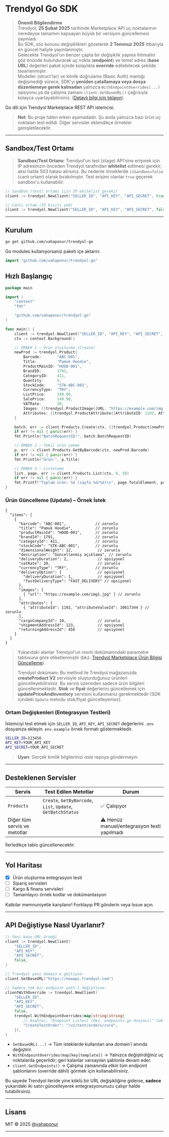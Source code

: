 # Trendyol Go SDK

> **Önemli Bilgilendirme**  
> Trendyol, **25 Şubat 2025** tarihinde Marketplace API uç noktalarının neredeyse tamamını kapsayan büyük bir versiyon güncellemesi yayınladı.  
> Bu SDK, söz konusu değişiklikleri gözeterek **2 Temmuz 2025** itibarıyla en güncel haliyle yayınlanmıştır.  
> Gelecekte Trendyol'un benzer çapta bir değişiklik yapma ihtimalini göz önünde bulundurarak uç nokta (**endpoint**) ve temel adres (**base URL**) değerleri paket içinde kolaylıkla **override** edilebilecek şekilde tasarlanmıştır.  
> Modeller (struct'lar) ve kimlik doğrulama (Basic Auth) mantığı değişmediği sürece, SDK'yı **yeniden çatallamaya veya dosya düzenlemeye gerek kalmadan** yalnızca `WithEndpointOverrides(...)` opsiyonu ya da çalışma zamanı `client.SetBaseURL()` çağrısıyla kolayca uyarlayabilirsiniz. ([Detaylı bilgi için tıklayın](#api-değiştiyse-nasıl-uyarlanır))

Go dili için Trendyol Marketplace REST API istemcisi.

> **Not**: Bu proje hâlen erken aşamadadır. Şu anda yalnızca bazı ürün uç noktaları test edildi. Diğer servisler eklendikçe örnekler genişletilecektir.

---
## Sandbox/Test Ortamı

> **Sandbox/Test Ortamı**: Trendyol'un test (stage) API'sine erişmek için IP adresinizin önceden Trendyol tarafından **whitelist** edilmesi gerekir; aksi halde 503 hatası alırsınız. Bu nedenle örneklerde `isSandbox=false` (canlı ortam) olarak bırakılmıştır. Test erişimi olanlar `true` geçerek sandbox'u kullanabilir.

```go
// Sandbox (test) ortamı için IP whitelist gerekir
client := trendyol.NewClient("SELLER_ID", "API_KEY", "API_SECRET", true)

// Canlı ortam (IP kısıtı yok)
client := trendyol.NewClient("SELLER_ID", "API_KEY", "API_SECRET", false)
```

---
## Kurulum

```bash
go get github.com/vahaponur/trendyol-go
```

Go modules kullanıyorsanız paketi içe aktarın:

```go
import "github.com/vahaponur/trendyol-go"
```

## Hızlı Başlangıç

```go
package main

import (
    "context"
    "fmt"

    "github.com/vahaponur/trendyol-go"
)

func main() {
    client := trendyol.NewClient("SELLER_ID", "API_KEY", "API_SECRET", false)
    ctx := context.Background()

    // ÖRNEK 1 – Ürün oluşturma (Create)
    newProd := trendyol.Product{
        Barcode:       "ABC-001",
        Title:         "Pamuk Hoodie",
        ProductMainID: "HOOD-001",
        BrandID:       1791,
        CategoryID:    411,
        Quantity:      5,
        StockCode:     "STK-ABC-001",
        CurrencyType:  "TRY",
        ListPrice:     249.90,
        SalePrice:     149.90,
        VATRate:       20,
        Images: []trendyol.ProductImage{{URL: "https://example.com/img.jpg"}},
        Attributes: []trendyol.ProductAttribute{{AttributeID: 1192, AttributeValueID: 10617344}}, // Menşei: TR
    }

    batch, err := client.Products.Create(ctx, []trendyol.Product{newProd})
    if err != nil { panic(err) }
    fmt.Println("BatchRequestID:", batch.BatchRequestID)

    // ÖRNEK 2 – Tekil ürün çekme
    p, err := client.Products.GetByBarcode(ctx, newProd.Barcode)
    if err != nil { panic(err) }
    fmt.Println("Ürün:", p.Title)

    // ÖRNEK 3 – Listeleme
    list, page, err := client.Products.List(ctx, 0, 50)
    if err != nil { panic(err) }
    fmt.Printf("Toplam ürün: %d (sayfa %d/%d)\n", page.TotalElement, page.Page+1, page.TotalPages)
}
```
### Ürün Güncelleme (Update) – Örnek İstek

```jsonc
{
  "items": [
    {
      "barcode": "ABC-001",             // zorunlu
      "title": "Pamuk Hoodie",          // zorunlu
      "productMainId": "HOOD-001",      // zorunlu
      "brandId": 1791,                  // zorunlu
      "categoryId": 411,                // zorunlu
      "stockCode": "STK-ABC-001",       // zorunlu
      "dimensionalWeight": 12,           // zorunlu
      "description": "Güncellenmiş açıklama", // zorunlu
      "deliveryDuration": 2,             // opsiyonel
      "vatRate": 20,                     // zorunlu
      "currencyType": "TRY",            // zorunlu
      "deliveryOption": {                // opsiyonel
        "deliveryDuration": 1,           // opsiyonel
        "fastDeliveryType": "FAST_DELIVERY" // opsiyonel
      },
      "images": [
        { "url": "https://example.com/img1.jpg" } // zorunlu
      ],
      "attributes": [
        { "attributeId": 1192, "attributeValueId": 10617344 } // zorunlu
      ],
      "cargoCompanyId": 10,              // zorunlu
      "shipmentAddressId": 123,          // opsiyonel
      "returningAddressId": 456          // opsiyonel
    }
  ]
}
```

> Yukarıdaki alanlar Trendyol'un resmi dokümanındaki parametre tablosuna göre etiketlenmiştir (bkz: [Trendyol Marketplace Ürün Bilgisi Güncelleme](https://developers.trendyol.com/docs/marketplace/urun-entegrasyonu/trendyol-urun-bilgisi-guncelleme)).
>
> Trendyol dokümanı: Bu method ile Trendyol mağazanızda **createProduct V2** servisiyle oluşturduğunuz ürünleri güncelleyebilirsiniz. Bu servis üzerinden sadece ürün bilgileri güncellenmektedir. **Stok** ve **fiyat** değerlerini güncellemek için **updatePriceAndInventory** servisini kullanmanız gerekmektedir (SDK içindeki `Update` metodu stok/fiyat güncelleyemez).

### Ortam Değişkenleri (Entegrasyon Testleri)

İstemciyi test etmek için `SELLER_ID`, `API_KEY`, `API_SECRET` değerlerini `.env` dosyanıza ekleyin. `env.example` örnek formatı göstermektedir.

```bash
SELLER_ID=123456
API_KEY=YOUR_API_KEY
API_SECRET=YOUR_API_SECRET
```

> **Uyarı**: Gerçek kimlik bilgilerinizi _asla_ repoya göndermeyin.

---

## Desteklenen Servisler

| Servis | Test Edilen Metotlar | Durum |
|--------|---------------------|-------|
| `Products` | `Create`, `GetByBarcode`, `List`, `Update`, `GetBatchStatus` | ✅ Çalışıyor |
| Diğer tüm servis ve metotlar | | ⚠️ Henüz manuel/entegrasyon testi yapılmadı |

İlerledikçe tablo güncellenecektir.

---

## Yol Haritası

- [x] Ürün oluşturma entegrasyon testi
- [ ] Sipariş servisleri
- [ ] Kargo & finans servisleri
- [ ] Tamamlayıcı örnek kodlar ve dokümantasyon

Katkılar memnuniyetle karşılanır! Forklayıp PR gönderin veya Issue açın.

---


## API Değiştiyse Nasıl Uyarlanır?

```go
// Yeni base URL örneği
client := trendyol.NewClient(
    "SELLER_ID",
    "API_KEY",
    "API_SECRET",
    false,
)

// Trendyol yeni domain'e geçtiyse:
client.SetBaseURL("https://newapi.trendyol.com")

// Sadece tek bir endpoint path'i değiştiyse:
clientWithOverride := trendyol.NewClient(
    "SELLER_ID",
    "API_KEY",
    "API_SECRET",
    false,
    trendyol.WithEndpointOverrides(map[string]string{
        // Anahtar; "Endpoint Listesi (bkz. endpoints.go dosyasi)" tablosundaki isimlerden biri
        "CreateTestOrder": "/v2/test/orders/core",
    }),
)
```

* `SetBaseURL(...)` → Tüm isteklerde kullanılan ana domain'i anında değiştirir.
* `WithEndpointOverrides(map[key]template])` → Yalnızca değiştirdiğiniz uç noktalarda geçerlidir; geri kalanlar varsayılan şablonla devam eder.
* `client.GetEndpoints()` → Çalışma zamanında _etkin_ tüm endpoint şablonlarını (override dâhil) görmek için kullanabilirsiniz.

Bu sayede Trendyol ileride yine köklü bir URL değişikliğine giderse, **sadece** yukarıdaki iki satırı güncelleyerek entegrasyonunuzu çalışır halde tutabilirsiniz.

---

## Lisans

MIT © 2025 [@vahaponur](https://github.com/vahaponur)

---
